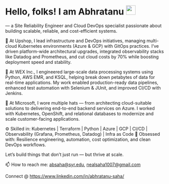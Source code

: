# Hello, folks! I am Abhratanu <img src="https://raw.githubusercontent.com/MartinHeinz/MartinHeinz/master/wave.gif" width="30px">
 — a Site Reliability Engineer and Cloud DevOps specialist passionate about building scalable, reliable, and cost-efficient systems.

🔹 At Upshop, I lead infrastructure and DevOps initiatives, managing multi-cloud Kubernetes environments (Azure & GCP) with GitOps practices. I’ve driven platform-wide architectural upgrades, integrated observability stacks like Datadog and Prometheus, and cut cloud costs by 70% while boosting deployment speed and stability.

🔹 At WEX Inc., I engineered large-scale data processing systems using Python, AWS EMR, and KSQL, helping break down petabytes of data for real-time applications. My work enabled production-ready data pipelines, enhanced test automation with Selenium & JUnit, and improved CI/CD with Jenkins.

🔹 At Microsoft, I wore multiple hats — from architecting cloud-suitable solutions to delivering end-to-end backend services on Azure. I worked with Kubernetes, OpenShift, and relational databases to modernize and scale customer-facing applications.

⚙️ Skilled in: Kubernetes | Terraform | Python | Azure | GCP | CI/CD | Observability (Grafana, Prometheus, Datadog) | Infra as Code
🎯 Obsessed with: Resilience engineering, automation, cost optimization, and clean DevOps workflows.

Let’s build things that don’t just run — but thrive at scale.

📫 How to reach me: absaha@syr.edu, nealsaha1007@gmail.com

<!-- Actual text -->

Connect @ https://www.linkedin.com/in/abhratanu-saha/

<!-- Icons -->

[1.2]: http://i.imgur.com/wWzX9uB.png (twitter icon without padding)
[2.2]: https://raw.githubusercontent.com/MartinHeinz/MartinHeinz/master/linkedin-3-16.png

<!-- Links to your social media accounts -->

[2]: https://www.linkedin.com/in/abhratanu-saha/
